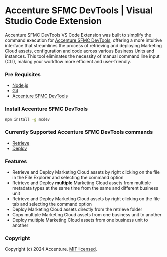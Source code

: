 # **Accenture SFMC DevTools** | Visual Studio Code Extension

Accenture SFMC DevTools VS Code Extension was built to simplify the command execution for [Accenture SFMC DevTools](https://github.com/Accenture/sfmc-devtools), offering a more intuitive interface that streamlines the process of retrieving and deploying Marketing Cloud assets, configuration and code across various Business Units and instances. This tool eliminates the necessity of manual command line input (CLI), making your workflow more efficient and user-friendly.

### Pre Requisites

- [Node.js](https://nodejs.org/en)
- [Git](https://git-scm.com/downloads)
- [Accenture SFMC DevTools](https://github.com/Accenture/sfmc-devtools)

### Install Accenture SFMC DevTools

```bash
npm install -g mcdev
```

### Currently Supported Accenture SFMC DevTools commands

- [Retrieve](https://github.com/Accenture/sfmc-devtools/wiki/06.b-~-Standard-Commands#retrieve)
- [Deploy](https://github.com/Accenture/sfmc-devtools/wiki/06.b-~-Standard-Commands#deploy)

### Features

- Retrieve and Deploy Marketing Cloud assets by right clicking on the file in the File Explorer and selecting the command option
- Retrieve and Deploy **multiple** Marketing Cloud assets from multiple metadata types at the same time from the same and different business unit
- Retrieve and Deploy Marketing Cloud assets by right clicking on the file tab and selecting the command option
- Deploy Marketing Cloud assets directly from the retrieve folder
- Copy multiple Marketing Cloud assets from one business unit to another
- Deploy multiple Marketing Cloud assets from one business unit to another

### Copyright

Copyright (c) 2024 Accenture. [MIT licensed](https://github.com/Accenture/sfmc-devtools-vscode/blob/main/LICENSE).
